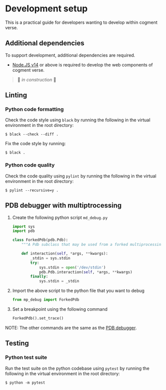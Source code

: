 # Development setup

This is a practical guide for developers wanting to develop within cogment verse.

## Additional dependencies

To support development, additional dependencies are required.

- [Node.JS v14](https://nodejs.org/) or above is required to develop the web components of cogment verse.

> 🚧 _in construction_ 🚧

## Linting

### Python code formatting

Check the code style using `black` by running the following in the virtual environment in the root directory:

```console
$ black --check --diff .
```

Fix the code style by running:

```console
$ black .
```

### Python code quality

Check the code quality using `pylint` by running the following in the virtual environment in the root directory:

```console
$ pylint --recursive=y .
```

## PDB debugger with multiptrocessing 
1. Create the following python script `md_debug.py`
    ```python
    import sys
    import pdb

    class ForkedPdb(pdb.Pdb):
        """A Pdb subclass that may be used from a forked multiprocessing child"""

        def interaction(self, *args, **kwargs):
            _stdin = sys.stdin
            try:
                sys.stdin = open('/dev/stdin')
                pdb.Pdb.interaction(self, *args, **kwargs)
            finally:
                sys.stdin = _stdin
    ```
2. Import the above script to the python file that you want to debug
    ```python
    from mp_debug import ForkedPdb 
    ```
3. Set a breakpoint using the following command
    ```python
    ForkedPdb().set_trace()
    ```
NOTE: The other commands are the same as the [PDB debugger](https://docs.python.org/3/library/pdb.html).


## Testing

### Python test suite

Run the test suite on the python codebase using `pytest` by running the following in the virtual environment in the root directory:

```console
$ python -m pytest
```
